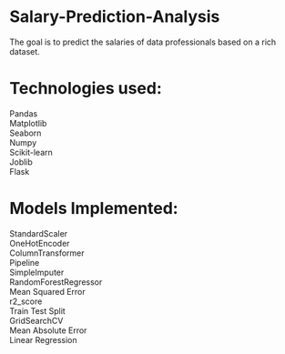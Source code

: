 # Salary-Prediction-Analysis
The goal is to predict the salaries of data professionals based on a rich dataset.
# Technologies used:
Pandas
<br>
Matplotlib
<br>
Seaborn
<br>
Numpy
<br>
Scikit-learn
<br>
Joblib
<br>
Flask
# Models Implemented:
StandardScaler
<br>
OneHotEncoder
<br>
ColumnTransformer
<br>
Pipeline
<br>
SimpleImputer
<br>
RandomForestRegressor
<br>
Mean Squared Error
<br>
r2_score
<br>
Train Test Split
<br>
GridSearchCV
<br>
Mean Absolute Error
<br>
Linear Regression
